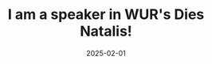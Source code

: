 ---
title: "I am a speaker in WUR's Dies Natalis!"
date: 2025-02-01
excerpt: "I will be speaking in WUR's 107th Dies Natalis! The theme will be about AI for Sustainable Futures.
            I will mainly be talking about how AI can help us achieve sustainable futures.
            Register for the event in-person or online [here.](https://www.wur.nl/en/news-wur/calendar/dies-natalis.htm)"
---